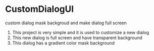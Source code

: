 # CustomDialogUI
custom dialog mask backgroud and make dialog full screen

1. This project is very simple and it is used to customize a new dialog
2. This new dialog is full screen and have transparent background
3. This dialog has a gradient color mask background
